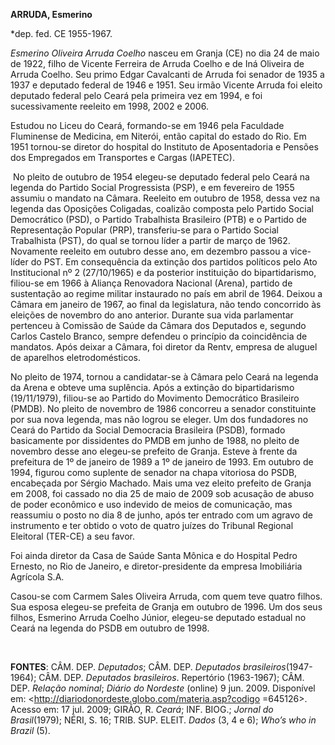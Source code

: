 **ARRUDA, Esmerino**

\*dep. fed. CE 1955-1967.

*Esmerino Oliveira Arruda Coelho* nasceu em Granja (CE) no dia 24 de
maio de 1922, filho de Vicente Ferreira de Arruda Coelho e de Iná
Oliveira de Arruda Coelho. Seu primo Edgar Cavalcanti de Arruda foi
senador de 1935 a 1937 e deputado federal de 1946 e 1951. Seu irmão
Vicente Arruda foi eleito deputado federal pelo Ceará pela primeira vez
em 1994, e foi sucessivamente reeleito em 1998, 2002 e 2006.

Estudou no Liceu do Ceará, formando-se em 1946 pela Faculdade Fluminense
de Medicina, em Niterói, então capital do estado do Rio. Em 1951
tornou-se diretor do hospital do Instituto de Aposentadoria e Pensões
dos Empregados em Transportes e Cargas (IAPETEC).

 No pleito de outubro de 1954 elegeu-se deputado federal pelo Ceará na
legenda do Partido Social Progressista (PSP), e em fevereiro de 1955
assumiu o mandato na Câmara. Reeleito em outubro de 1958, dessa vez na
legenda das Oposições Coligadas, coalizão composta pelo Partido Social
Democrático (PSD), o Partido Trabalhista Brasileiro (PTB) e o Partido de
Representação Popular (PRP), transferiu-se para o Partido Social
Trabalhista (PST), do qual se tornou líder a partir de março de 1962.
Novamente reeleito em outubro desse ano, em dezembro passou a vice-líder
do PST. Em consequência da extinção dos partidos políticos pelo Ato
Institucional nº 2 (27/10/1965) e da posterior instituição do
bipartidarismo, filiou-se em 1966 à Aliança Renovadora Nacional (Arena),
partido de sustentação ao regime militar instaurado no país em abril de
1964. Deixou a Câmara em janeiro de 1967, ao final da legislatura, não
tendo concorrido às eleições de novembro do ano anterior. Durante sua
vida parlamentar pertenceu à Comissão de Saúde da Câmara dos Deputados
e, segundo Carlos Castelo Branco, sempre defendeu o princípio da
coincidência de mandatos. Após deixar a Câmara, foi diretor da Rentv,
empresa de aluguel de aparelhos eletrodomésticos.

No pleito de 1974, tornou a candidatar-se à Câmara pelo Ceará na legenda
da Arena e obteve uma suplência. Após a extinção do bipartidarismo
(19/11/1979), filiou-se ao Partido do Movimento Democrático Brasileiro
(PMDB). No pleito de novembro de 1986 concorreu a senador constituinte
por sua nova legenda, mas não logrou se eleger. Um dos fundadores no
Ceará do Partido da Social Democracia Brasileira (PSDB), formado
basicamente por dissidentes do PMDB em junho de 1988, no pleito de
novembro desse ano elegeu-se prefeito de Granja. Esteve à frente da
prefeitura de 1º de janeiro de 1989 a 1º de janeiro de 1993. Em outubro
de 1994, figurou como suplente de senador na chapa vitoriosa do PSDB,
encabeçada por Sérgio Machado. Mais uma vez eleito prefeito de Granja em
2008, foi cassado no dia 25 de maio de 2009 sob acusação de abuso de
poder econômico e uso indevido de meios de comunicação, mas reassumiu o
posto no dia 8 de junho, após ter entrado com um agravo de instrumento e
ter obtido o voto de quatro juízes do Tribunal Regional Eleitoral
(TER-CE) a seu favor.

Foi ainda diretor da Casa de Saúde Santa Mônica e do Hospital Pedro
Ernesto, no Rio de Janeiro, e diretor-presidente da empresa Imobiliária
Agrícola S.A.

Casou-se com Carmem Sales Oliveira Arruda, com quem teve quatro filhos.
Sua esposa elegeu-se prefeita de Granja em outubro de 1996. Um dos seus
filhos, Esmerino Arruda Coelho Júnior, elegeu-se deputado estadual no
Ceará na legenda do PSDB em outubro de 1998.

 

**FONTES**: CÂM. DEP. *Deputados*; CÂM. DEP. *Deputados
brasileiros*(1947-1964); CÂM. DEP. *Deputados brasileiros*. Repertório
(1963-1967); CÂM. DEP. *Relação nominal*; *Diário do Nordeste* (online)
9 jun. 2009. Disponível em:
\<http://diariodonordeste.globo.com/materia.asp?codigo =645126\>. Acesso
em: 17 jul. 2009; GIRÃO, R. *Ceará*; INF. BIOG.; *Jornal do
Brasil*(1979); NÉRI, S. 16; TRIB. SUP. ELEIT. *Dados* (3, 4 e 6); *Who’s
who in Brazil* (5).
